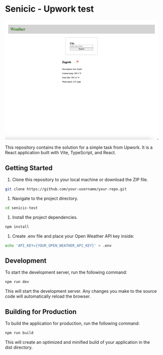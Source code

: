 # Senicic - Upwork test

![Screenshot](assets/screenshot.png)

This repository contains the solution for a simple task from Upwork. It is a React application built with Vite, TypeScript, and React.

## Getting Started

1. Clone this repository to your local machine or download the ZIP file.

```bash
git clone https://github.com/your-username/your-repo.git
```

1. Navigate to the project directory.

```bash
cd senicic-test
```

1. Install the project dependencies.

```bash
npm install
```

1. Create .env file and place your Open Weather API key inside:

```bash
echo 'API_KEY={YOUR_OPEN_WEATHER_API_KEY}' > .env
```

## Development

To start the development server, run the following command:

```bash
npm run dev
```

This will start the development server. Any changes you make to the source code will automatically reload the browser.

## Building for Production

To build the application for production, run the following command:


```bash
npm run build
```

This will create an optimized and minified build of your application in the dist directory.
